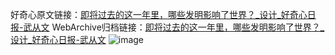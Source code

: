 好奇心原文链接：[即将过去的这一年里，哪些发明影响了世界？_设计_好奇心日报-武从文](https://www.qdaily.com/articles/4033.html)
WebArchive归档链接：[即将过去的这一年里，哪些发明影响了世界？_设计_好奇心日报-武从文](http://web.archive.org/web/20190623153429/https://www.qdaily.com/articles/4033.html)
![image](http://ww3.sinaimg.cn/large/007d5XDpgy1g3vdumvnccj30m1cmkkjm)